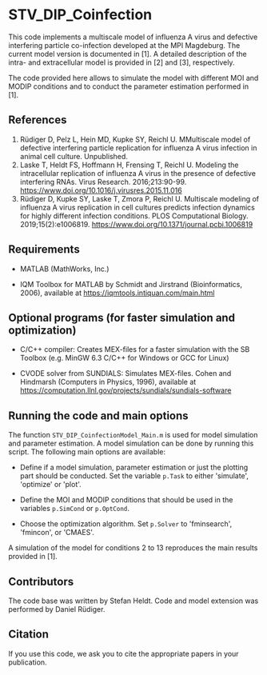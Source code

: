 # STV_DIP_Coinfection
This code implements a multiscale model of influenza A virus and defective interfering particle co-infection developed at the MPI Magdeburg. The current model version is documented in [1]. A detailed description of the intra- and extracellular model is provided in [2] and [3], respectively.

The code provided here allows to simulate the model with different MOI and MODIP conditions and to conduct the parameter estimation performed in [1]. 

## References
1. Rüdiger D, Pelz L, Hein MD, Kupke SY, Reichl U. MMultiscale model of defective interfering particle replication for influenza A virus infection in animal cell culture. Unpublished.
2. Laske T, Heldt FS, Hoffmann H, Frensing T, Reichl U. Modeling the intracellular replication of influenza A virus in the presence of defective interfering RNAs. Virus Research. 2016;213:90-99. https://www.doi.org/10.1016/j.virusres.2015.11.016
3. Rüdiger D, Kupke SY, Laske T, Zmora P, Reichl U. Multiscale modeling of influenza A virus replication in cell cultures predicts infection dynamics for highly different infection conditions. PLOS Computational Biology. 2019;15(2):e1006819. https://www.doi.org/10.1371/journal.pcbi.1006819

## Requirements
- MATLAB (MathWorks, Inc.)

- IQM Toolbox for MATLAB by Schmidt and Jirstrand (Bioinformatics, 2006), available at https://iqmtools.intiquan.com/main.html

## Optional programs (for faster simulation and optimization)
- C/C++ compiler: Creates MEX-files for a faster simulation with the SB Toolbox (e.g. MinGW 6.3 C/C++ for Windows or GCC for Linux)

- CVODE solver from SUNDIALS: Simulates MEX-files. Cohen and Hindmarsh (Computers in Physics, 1996), available at https://computation.llnl.gov/projects/sundials/sundials-software

## Running the code and main options
The function `STV_DIP_CoinfectionModel_Main.m` is used for model simulation and parameter estimation. A model simulation can be done by running this script. The following main options are available:
-	Define if a model simulation, parameter estimation or just the plotting part should be conducted. Set the variable `p.Task` to either 'simulate', 'optimize' or 'plot'. 

-	Define the MOI and MODIP conditions that should be used in the variables `p.SimCond` or `p.OptCond`.

-	Choose the optimization algorithm. Set `p.Solver` to 'fminsearch', 'fmincon', or 'CMAES'.

A simulation of the model for conditions 2 to 13 reproduces the main results provided in [1].

## Contributors
The code base was written by Stefan Heldt. Code and model extension was performed by Daniel Rüdiger. 

## Citation
If you use this code, we ask you to cite the appropriate papers in your publication.
